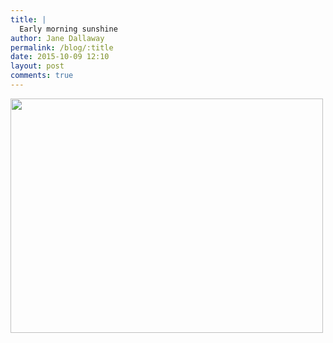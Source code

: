 ```yaml
---
title: |
  Early morning sunshine
author: Jane Dallaway
permalink: /blog/:title
date: 2015-10-09 12:10
layout: post
comments: true
---
```


<div><a href="http://static.skitters.dallaway.com/tp_IMG_3908.JPG"><img src="http://static.skitters.dallaway.com/tp_thumb_IMG_3908.JPG" width="500" height="375"/></a></div>



  




      
